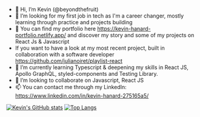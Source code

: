 - 👋 Hi, I’m Kevin (@beyondthefruit) 
- 👀 I’m looking for my first job in tech as I'm a career changer, mostly learning through practice and projects building
- 🥇 You can find my portfolio here https://kevin-hanard-portfolio.netlify.app/ and discover my story and some of my projects on React Js & Javascript 
- If you want to have a look at my most recent project, built in collaboration with a software developer https://github.com/julianoiret/playlist-react 
- 🌱 I’m currently learning Typescript & deepening my skills in React JS, Apollo GraphQL, styled-components and Testing Library.
- 💞️ I’m looking to collaborate on Javascript, React JS
- 📫 You can contact me through my LinkedIn: https://www.linkedin.com/in/kevin-hanard-275165a5/

[![Kevin's GitHub stats](https://github-readme-stats.vercel.app/api?username=beyondthefruit&hide=stars,issues,contribs&count_private=true&theme=dracula)]([https://github.com/beyondthefruit](https://github.com/beyondthefruit/)/github-readme-stats) [![Top Langs](https://github-readme-stats.vercel.app/api/top-langs/?username=beyondthefruit&layout=compact&theme=dracula&hide=scss)](https://github.com/beyondthefruit/github-readme-stats)



<!---
beyondthefruit/beyondthefruit is a ✨ special ✨ repository because its `README.md` (this file) appears on your GitHub profile.
You can click the Preview link to take a look at your changes.
--->

